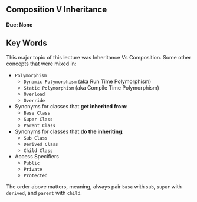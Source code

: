 ## Composition V Inheritance
#### Due: None

## Key Words

This major topic of this lecture was Inheritance Vs Composition. Some other concepts that were mixed in: 

- `Polymorphism` 
  - `Dynamic Polymorphism` (aka Run Time Polymorphism)
  - `Static Polymorphism` (aka Compile Time Polymorphism)
  - `Overload`
  - `Override`
- Synonyms for classes that **get inherited from**:
  - `Base Class`
  - `Super Class`
  - `Parent Class`
- Synonyms for classes that **do the inheriting**:
  - `Sub Class`
  - `Derived Class`
  - `Child Class`
- Access Specifiers
  - `Public`
  - `Private`
  - `Protected`




The order above matters, meaning, always pair `base` with `sub`, `super` with `derived`, and `parent` with `child`.





